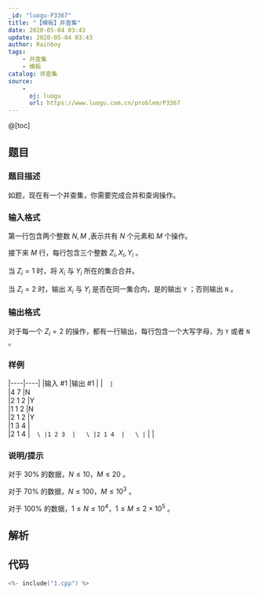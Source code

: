 ```yaml
---
_id: "luogu-P3367"
title: "【模板】并查集"
date: 2020-05-04 03:43
update: 2020-05-04 03:43
author: Rainboy
tags:
    - 并查集
    - 模板
catalog: 并查集
source: 
    - 
      oj: luogu
      url: https://www.luogu.com.cn/problem/P3367
---
```


@[toc]

## 题目



### 题目描述

如题，现在有一个并查集，你需要完成合并和查询操作。


### 输入格式
第一行包含两个整数 $N,M$ ,表示共有 $N$ 个元素和 $M$ 个操作。

接下来 $M$ 行，每行包含三个整数 $Z_i,X_i,Y_i$ 。

当 $Z_i=1$ 时，将 $X_i$ 与 $Y_i$ 所在的集合合并。

当 $Z_i=2$ 时，输出 $X_i$ 与 $Y_i$ 是否在同一集合内，是的输出 
 `Y` ；否则输出 `N` 。



### 输出格式

对于每一个 $Z_i=2$ 的操作，都有一行输出，每行包含一个大写字母，为 `Y` 或者 `N` 。 



### 样例

|----|----|
|输入 #1  |输出 #1  |
|```  |```  \
|4 7  |N  \
|2 1 2  |Y  \
|1 1 2  |N  \
|2 1 2  |Y  \
|1 3 4  |  \
|2 1 4  |```  \
|1 2 3  |   \
|2 1 4  |   \
|```  |   |



### 说明/提示
对于 $30\%$ 的数据，$N \le 10$，$M \le 20$ 。

对于 $70\%$ 的数据，$N \le 100$，$M \le 10^3$ 。

对于 $100\%$ 的数据，$1\le N \le 10^4$，$1\le M \le 2\times 10^5$ 。


## 解析


## 代码

```c
<%- include("1.cpp") %>
```

